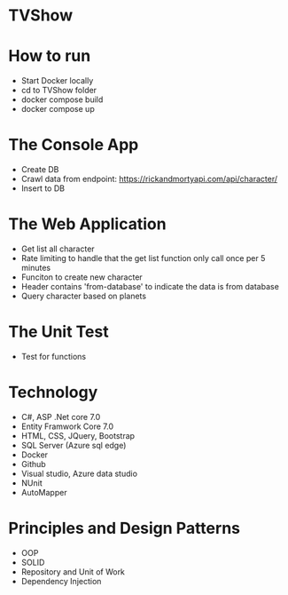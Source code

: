 # TVShow

# How to run
- Start Docker locally
- cd to TVShow folder
- docker compose build
- docker compose up

# The Console App
- Create DB
- Crawl data from endpoint: https://rickandmortyapi.com/api/character/
- Insert to DB

# The Web Application
- Get list all character
- Rate limiting to handle that the get list function only call once per 5 minutes
- Funciton to create new character
- Header contains 'from-database' to indicate the data is from database
- Query character based on planets

# The Unit Test
- Test for functions

# Technology
- C#, ASP .Net core 7.0
- Entity Framwork Core 7.0
- HTML, CSS, JQuery, Bootstrap
- SQL Server (Azure sql edge)
- Docker
- Github
- Visual studio, Azure data studio
- NUnit
- AutoMapper

# Principles and Design Patterns
- OOP
- SOLID
- Repository and Unit of Work
- Dependency Injection

